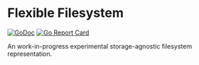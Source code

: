 # Flexible Filesystem

[![GoDoc](https://img.shields.io/static/v1?label=godoc&message=reference&color=yellowgreen)](https://pkg.go.dev/github.com/creachadair/ffs)
[![Go Report Card](https://goreportcard.com/badge/github.com/creachadair/ffs)](https://goreportcard.com/report/github.com/creachadair/ffs)

An work-in-progress experimental storage-agnostic filesystem representation.
